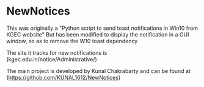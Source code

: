 # NewNotices
This was originally a "Python script to send toast notifications in Win10 from KGEC website"
But has been modified to display the notification in a GUI window, so as to remove the W10 toast dependency

The site it tracks for new notifications is (kgec.edu.in/notice/Administrative/)

The main project is developed by Kunal Chakrabarty and can be found at (https://github.com/KUNAL1612/NewNotices)
